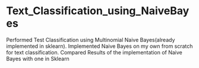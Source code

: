 # Text_Classification_using_NaiveBayes

Performed Test Classification using Multinomial Naive Bayes(already implemented in sklearn).
Implemented Naive Bayes on my own from scratch for text classification. 
Compared Results of the implementation of Naive Bayes with one in Sklearn

